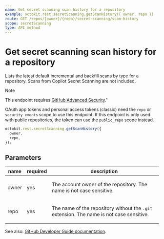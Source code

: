 ```yaml
---
name: Get secret scanning scan history for a repository
example: octokit.rest.secretScanning.getScanHistory({ owner, repo })
route: GET /repos/{owner}/{repo}/secret-scanning/scan-history
scope: secretScanning
type: API method
---
```


# Get secret scanning scan history for a repository

Lists the latest default incremental and backfill scans by type for a repository. Scans from Copilot Secret Scanning are not included.

> [!NOTE]
> This endpoint requires [GitHub Advanced Security](https://docs.github.com/get-started/learning-about-github/about-github-advanced-security)."

OAuth app tokens and personal access tokens (classic) need the `repo` or `security_events` scope to use this endpoint. If this endpoint is only used with public repositories, the token can use the `public_repo` scope instead.

```js
octokit.rest.secretScanning.getScanHistory({
  owner,
  repo,
});
```

## Parameters

<table>
  <thead>
    <tr>
      <th>name</th>
      <th>required</th>
      <th>description</th>
    </tr>
  </thead>
  <tbody>
    <tr><td>owner</td><td>yes</td><td>

The account owner of the repository. The name is not case sensitive.

</td></tr>
<tr><td>repo</td><td>yes</td><td>

The name of the repository without the `.git` extension. The name is not case sensitive.

</td></tr>
  </tbody>
</table>

See also: [GitHub Developer Guide documentation](https://docs.github.com/rest/secret-scanning/secret-scanning#get-secret-scanning-scan-history-for-a-repository).
